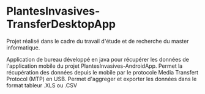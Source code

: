 # PlantesInvasives-TransferDesktopApp
Projet réalisé dans le cadre du travail d'étude et de recherche du master informatique.

Application de bureau développé en java pour récupérer les données de l'application mobile du projet PlantesInvasives-AndroidApp.
Permet la récupération des données depuis le mobile par le protocole Media Transfert Protocol (MTP) en USB.
Permet d'aggreger et exporter les données dans le format tableur .XLS ou .CSV
